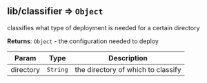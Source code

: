 <a name="module_lib/classifier"></a>

## lib/classifier ⇒ <code>Object</code>
classifies what type of deployment is needed for a certain directory

**Returns**: <code>Object</code> - the configuration needed to deploy  

| Param | Type | Description |
| --- | --- | --- |
| directory | <code>String</code> | the directory of which to classify |

